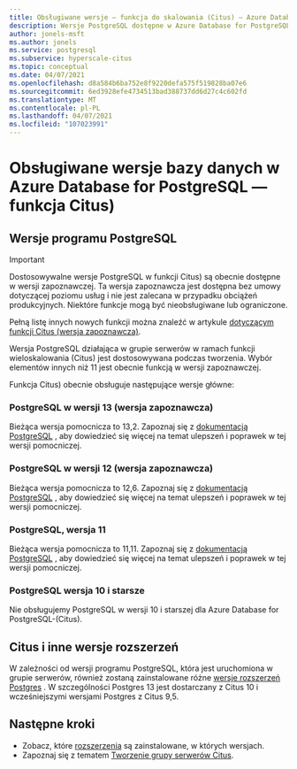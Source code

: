 ```yaml
---
title: Obsługiwane wersje — funkcja do skalowania (Citus) — Azure Database for PostgreSQL
description: Wersje PostgreSQL dostępne w Azure Database for PostgreSQL-(Citus)
author: jonels-msft
ms.author: jonels
ms.service: postgresql
ms.subservice: hyperscale-citus
ms.topic: conceptual
ms.date: 04/07/2021
ms.openlocfilehash: d8a584b6ba752e8f9220defa575f519828ba07e6
ms.sourcegitcommit: 6ed3928efe4734513bad388737dd6d27c4c602fd
ms.translationtype: MT
ms.contentlocale: pl-PL
ms.lasthandoff: 04/07/2021
ms.locfileid: "107023991"
---
```

# <a name="supported-database-versions-in-azure-database-for-postgresql--hyperscale-citus"></a>Obsługiwane wersje bazy danych w Azure Database for PostgreSQL — funkcja Citus)

## <a name="postgresql-versions"></a>Wersje programu PostgreSQL

> [!IMPORTANT]
> Dostosowywalne wersje PostgreSQL w funkcji Citus) są obecnie dostępne w wersji zapoznawczej.  Ta wersja zapoznawcza jest dostępna bez umowy dotyczącej poziomu usług i nie jest zalecana w przypadku obciążeń produkcyjnych. Niektóre funkcje mogą być nieobsługiwane lub ograniczone.
>
> Pełną listę innych nowych funkcji można znaleźć w artykule [dotyczącym funkcji Citus (wersja zapoznawcza)](hyperscale-preview-features.md).

Wersja PostgreSQL działająca w grupie serwerów w ramach funkcji wieloskalowania (Citus) jest dostosowywana podczas tworzenia. Wybór elementów innych niż 11 jest obecnie funkcją w wersji zapoznawczej.

Funkcja Citus) obecnie obsługuje następujące wersje główne:

### <a name="postgresql-version-13-preview"></a>PostgreSQL w wersji 13 (wersja zapoznawcza)

Bieżąca wersja pomocnicza to 13,2. Zapoznaj się z [dokumentacją PostgreSQL](https://www.postgresql.org/docs/13/static/release-13-2.html) , aby dowiedzieć się więcej na temat ulepszeń i poprawek w tej wersji pomocniczej.

### <a name="postgresql-version-12-preview"></a>PostgreSQL w wersji 12 (wersja zapoznawcza)

Bieżąca wersja pomocnicza to 12,6. Zapoznaj się z [dokumentacją PostgreSQL](https://www.postgresql.org/docs/12/static/release-12-6.html) , aby dowiedzieć się więcej na temat ulepszeń i poprawek w tej wersji pomocniczej.

### <a name="postgresql-version-11"></a>PostgreSQL, wersja 11

Bieżąca wersja pomocnicza to 11,11. Zapoznaj się z [dokumentacją PostgreSQL](https://www.postgresql.org/docs/11/static/release-11-11.html) , aby dowiedzieć się więcej na temat ulepszeń i poprawek w tej wersji pomocniczej.

### <a name="postgresql-version-10-and-older"></a>PostgreSQL wersja 10 i starsze

Nie obsługujemy PostgreSQL w wersji 10 i starszej dla Azure Database for PostgreSQL-(Citus).

## <a name="citus-and-other-extension-versions"></a>Citus i inne wersje rozszerzeń

W zależności od wersji programu PostgreSQL, która jest uruchomiona w grupie serwerów, również zostaną zainstalowane różne [wersje rozszerzeń Postgres](concepts-hyperscale-extensions.md) .  W szczególności Postgres 13 jest dostarczany z Citus 10 i wcześniejszymi wersjami Postgres z Citus 9,5.

## <a name="next-steps"></a>Następne kroki

* Zobacz, które [rozszerzenia](concepts-hyperscale-extensions.md) są zainstalowane, w których wersjach.
* Zapoznaj się z tematem [Tworzenie grupy serwerów Citus](quickstart-create-hyperscale-portal.md).
